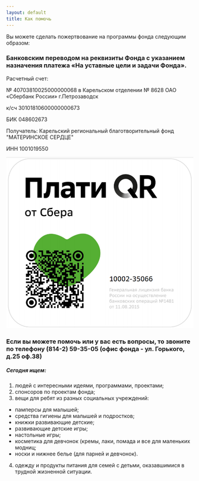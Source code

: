 ```yaml
---
layout: default
title: Как помочь
---
```


Вы можете сделать пожертвование на программы фонда следующим образом: 

### **Банковским переводом** на реквизиты Фонда с указанием назначения платежа «На уставные цели и задачи Фонда».

Расчетный счет:

№ 40703810025000000068 в Карельском отделении № 8628 ОАО «Сбербанк России» г.Петрозаводск 

к/cч 30101810600000000673 

БИК 048602673 

Получатель: Карельский региональный благотворительный фонд "МАТЕРИНСКОЕ СЕРДЦЕ"

ИНН 1001019550

<img src="/assets/img/pay_with_QR.png" class="img-fluid" alt="QR-код зачисления пожертвований">

### Если вы можете помочь или у вас есть вопросы, то звоните по телефону (814-2) 59-35-05 (офис фонда - ул. Горького, д.25 оф.38)

##### Сегодня ищем:

1. людей с интересными идеями, программами, проектами;
2. спонсоров по проектам фонда;
3. вещи для ребят из разных социальных учреждений:
- памперсы для малышей;
- средства гигиены для малышей и подростков;
- книжки развивающие детские;
- развивающие детские игры;
- настольные игры;
- косметика для девчонок (кремы, лаки, помада и все для маленьких модниц;
- носки и нижнее белье (для парней и девчонок).
4. одежду и продукты питания для семей с детьми, оказавшимися в трудной жизненной ситуации.
